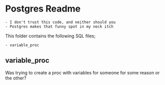# Postgres Readme

    - I don't trust this code, and neither should you
    - Postgres makes that funny spot in my neck itch

This folder contains the following SQL files;

    - variable_proc

## variable_proc

Was trying to create a proc with variables for someone for some reason or the other?
